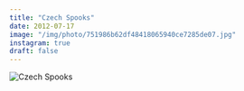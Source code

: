 ```yaml
---
title: "Czech Spooks"
date: 2012-07-17
image: "/img/photo/751986b62df48418065940ce7285de07.jpg"
instagram: true
draft: false
---
```


![Czech Spooks](/img/photo/751986b62df48418065940ce7285de07.jpg)
